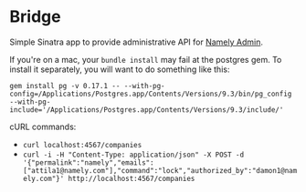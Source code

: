 Bridge
======

Simple Sinatra app to provide administrative API for [Namely
Admin](https://github/namely/admin).

If you're on a mac, your `bundle install` may fail at the postgres gem. To install it separately, you will want to do something like this:
```
gem install pg -v 0.17.1 -- --with-pg-config=/Applications/Postgres.app/Contents/Versions/9.3/bin/pg_config --with-pg-include='/Applications/Postgres.app/Contents/Versions/9.3/include/'
```

cURL commands:
* `curl localhost:4567/companies`
* `curl -i -H "Content-Type: application/json" -X POST -d '{"permalink":"namely","emails":["attila1@namely.com"],"command":"lock","authorized_by":"damon1@namely.com"}' http://localhost:4567/companies`
